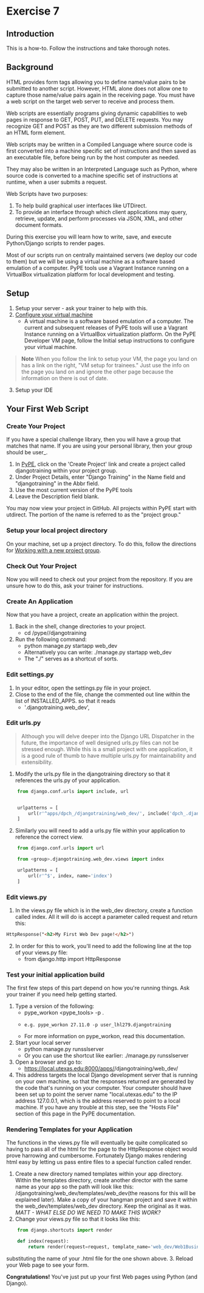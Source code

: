 # Exercise 7

## Introduction
This is a how-to. Follow the instructions and take thorough notes.

## Background
HTML provides form tags allowing you to define name/value pairs to be submitted to another script. However, HTML alone does not allow one to capture those name/value pairs again in the receiving page. You must have a web script on the target web server to receive and process them.

Web scripts are essentially programs giving dynamic capabilities to web pages in response to GET, POST, PUT, and DELETE requests. You may recognize GET and POST as they are two different submission methods of an HTML form element.

Web scripts may be written in a Compiled Language where source code is first converted into a machine specific set of instructions and then saved as an executable file, before being run by the host computer as needed.

They may also be written in an Interpreted Language such as Python, where source code is converted to a machine specific set of instructions at runtime, when a user submits a request.

Web Scripts have two purposes:
1. To help build graphical user interfaces like UTDirect.
2. To provide an interface through which client applications may query, retrieve, update, and perform processes via JSON, XML, and other document formats.

During this exercise you will learn how to write, save, and execute Python/Django scripts to render pages.

Most of our scripts run on centrally maintained servers (we deploy our code to them) but we will be using a virtual machine as a software based emulation of a computer. PyPE tools use a Vagrant Instance running on a VirtualBox virtualization platform for local development and testing.

## Setup
1. Setup your server - ask your trainer to help with this.
2. [Configure your virtual machine](https://wikis.utexas.edu/display/python/Pype+Developer+VM+Setup)
    * A virtual machine is a software based emulation of a computer. The current and subsequent releases of PyPE tools will use a Vagrant Instance running on a VirtualBox virtualization platform. On the PyPE Developer VM page, follow the Initial setup instructions to configure your virtual machine.
> **Note**
> When you follow the link to setup your VM, the page you land on has a link on the right, "VM setup for trainees." Just use the info on the page you land on and ignore the other page because the information on there is out of date.
3. Setup your IDE

## Your First Web Script
### Create Your Project

If you have a special challenge library, then you will have a group that matches that name. If you are using your personal library, then your group should be user_<eid>.

1. In [PyPE](https://pype.its.utexas.edu/), click on the 'Create Project' link and create a project called djangotraining within your project group.
2. Under Project Details, enter "Django Training" in the Name field and "djangotraining" in the Abbr field.
3. Use the most current version of the PyPE tools
4. Leave the Description field blank.

You may now view your project in GitHub. All projects within PyPE start with utdirect. The <group> portion of the name is referred to as the "project group."

### Setup your local project directory
On your machine, set up a project directory. To do this, follow the directions for [Working with a new project group](https://wikis.utexas.edu/pages/viewpage.action?title=Pype+Developer+VM+Setup&spaceKey=python#PypeDeveloperVMSetup-Workingwithanewprojectgroup).

### Check Out Your Project
Now you will need to check out your project from the repository. If you are unsure how to do this, ask your trainer for instructions.

### Create An Application
Now that you have a project, create an application within the project.

1. Back in the shell, change directories to your project.
    * cd /pype/<group>/djangotraining
2. Run the following command:
    * python manage.py startapp web_dev
    * Alternatively you can write:  ./manage.py startapp web_dev
    * The "./" serves as a shortcut of sorts.

### Edit settings.py
1. In your editor, open the settings.py file in your project.
2. Close to the end of the file, change the commented out line within the list of INSTALLED_APPS. so that it reads
    * '<group>.djangotraining.web_dev',

### Edit urls.py
> Although you will delve deeper into the Django URL Dispatcher in the future, the importance of well designed urls.py files can not be stressed enough.
> While this is a small project with one application, it is a good rule of thumb to have multiple urls.py for maintainability and extensibility.

1. Modify the urls.py file in the djangotraining directory so that it references the urls.py of your application.
```python
    from django.conf.urls import include, url


    urlpatterns = [
        url(r'^apps/dpch_/djangotraining/web_dev/', include('dpch_.djangotraining.web_dev.urls', namespace='web_dev'))
    ]
```
2. Similarly you will need to add a urls.py file within your application to reference the correct view.
```python
    from django.conf.urls import url

    from <group>.djangotraining.web_dev.views import index

    urlpatterns = [
        url(r'^$', index, name='index')
    ]
```
### Edit views.py
1. In the views.py file which is in the web_dev directory, create a function called index. All it will do is accept a parameter called request and return this:
```html
HttpResponse("<h2>My First Web Dev page!</h2>")
```
2. In order for this to work, you'll need to add the following line at the top of your views.py file:
    * from django.http import HttpResponse

### Test your initial application build
The first few steps of this part depend on how you're running things. Ask your trainer if you need help getting started.

1. Type a version of the following:
    * pype_workon <pype_tools> -p <group>.<project>
    *     e.g. pype_workon 27.11.0 -p user_lhl279.djangotraining
    * For more information on pype_workon, read this documentation.
2. Start your local server
    * python manage.py runsslserver
    * Or you can use the shortcut like earlier: ./manage.py runsslserver
3. Open a browser and go to:
    * https://local.utexas.edu:8000/apps/<group>/djangotraining/web_dev/
4. This address targets the local Django development server that is running on your own machine, so that the responses returned are generated by the code that's running on your computer. Your computer should have been set up to point the server name "local.utexas.edu" to the IP address 127.0.0.1, which is the address reserved to point to a local machine. If you have any trouble at this step, see the "Hosts File" section of this page in the PyPE documentation.

### Rendering Templates for your Application
The functions in the views.py file will eventually be quite complicated so having to pass all of the html for the page to the HttpResponse object would prove harrowing and cumbersome. Fortunately Django makes rendering html easy by letting us pass entire files to a special function called render.
1. Create a new directory named templates within your app directory. Within the templates directory, create another director with the same name as your app so the path will look like this: <group>/djangotraining/web_dev/templates/web_dev(the reasons for this will be explained later). Make a copy of your hangman project and save it within the web_dev/templates/web_dev directory. Keep the original as it was. _MATT - WHAT ELSE DO WE NEED TO MAKE THIS WORK?_
2. Change your views.py file so that it looks like this:
```python
    from django.shortcuts import render

    def index(request):
        return render(request=request, template_name='web_dev/Web1BusinessProblem.html')
```
substituting the name of your .html file for the one shown above.
3. Reload your Web page to see your form.

**Congratulations!** You've just put up your first Web pages using Python (and Django).
